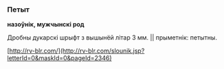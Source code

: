 ### Петыт
**назоўнік, мужчынскі род**

Дробны дукарскі шрыфт з вышынёй літар 3 мм. || прыметнік: петытны.

<a rel="author">[http://rv-blr.com/](http://rv-blr.com/slounik.jsp?letterId=0&maskId=0&pageId=2346)</a>
